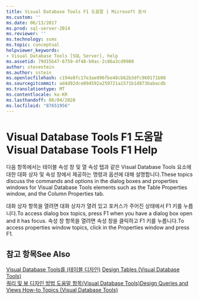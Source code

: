 ```yaml
---
title: Visual Database Tools F1 도움말 | Microsoft 문서
ms.custom: ''
ms.date: 06/13/2017
ms.prod: sql-server-2014
ms.reviewer: ''
ms.technology: ssms
ms.topic: conceptual
helpviewer_keywords:
- Visual Database Tools [SQL Server], help
ms.assetid: 79d15b47-6759-4f48-b9ac-2c86a3cd9980
author: stevestein
ms.author: sstein
ms.openlocfilehash: c194e8fc17e3ae896fbe48cb62b3dfc960171b08
ms.sourcegitcommit: ad4d92dce894592a259721a1571b1d8736abacdb
ms.translationtype: MT
ms.contentlocale: ko-KR
ms.lasthandoff: 08/04/2020
ms.locfileid: "87651956"
---
```

# <a name="visual-database-tools-f1-help"></a><span data-ttu-id="dfa04-102">Visual Database Tools F1 도움말</span><span class="sxs-lookup"><span data-stu-id="dfa04-102">Visual Database Tools F1 Help</span></span>
  <span data-ttu-id="dfa04-103">다음 항목에서는 테이블 속성 창 및 열 속성 탭과 같은 Visual Database Tools 요소에 대한 대화 상자 및 속성 창에서 제공하는 명령과 옵션에 대해 설명합니다.</span><span class="sxs-lookup"><span data-stu-id="dfa04-103">These topics discuss the commands and options in the dialog boxes and properties windows for Visual Database Tools elements such as the Table Properties window, and the Column Properties tab.</span></span>  
  
 <span data-ttu-id="dfa04-104">대화 상자 항목을 열려면 대화 상자가 열려 있고 포커스가 주어진 상태에서 F1 키를 누릅니다.</span><span class="sxs-lookup"><span data-stu-id="dfa04-104">To access dialog box topics, press F1 when you have a dialog box open and it has focus.</span></span> <span data-ttu-id="dfa04-105">속성 창 항목을 열려면 속성 창을 클릭하고 F1 키를 누릅니다.</span><span class="sxs-lookup"><span data-stu-id="dfa04-105">To access properties window topics, click in the Properties window and press F1.</span></span>  
  
## <a name="see-also"></a><span data-ttu-id="dfa04-106">참고 항목</span><span class="sxs-lookup"><span data-stu-id="dfa04-106">See Also</span></span>  
 <span data-ttu-id="dfa04-107">[Visual Database Tools를 &#40;테이블 디자인&#41;](visual-database-tools.md) </span><span class="sxs-lookup"><span data-stu-id="dfa04-107">[Design Tables &#40;Visual Database Tools&#41;](visual-database-tools.md) </span></span>  
 [<span data-ttu-id="dfa04-108">쿼리 및 뷰 디자인 방법 도움말 항목&#40;Visual Database Tools&#41;</span><span class="sxs-lookup"><span data-stu-id="dfa04-108">Design Queries and Views How-to Topics &#40;Visual Database Tools&#41;</span></span>](design-queries-and-views-how-to-topics-visual-database-tools.md)  
  
  
